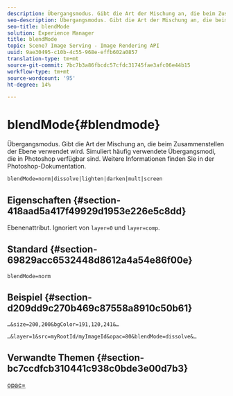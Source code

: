 ```yaml
---
description: Übergangsmodus. Gibt die Art der Mischung an, die beim Zusammenstellen der Ebene verwendet wird. Simuliert häufig verwendete Übergangsmodi, die in Photoshop verfügbar sind. Weitere Informationen finden Sie in der Photoshop-Dokumentation.
seo-description: Übergangsmodus. Gibt die Art der Mischung an, die beim Zusammenstellen der Ebene verwendet wird. Simuliert häufig verwendete Übergangsmodi, die in Photoshop verfügbar sind. Weitere Informationen finden Sie in der Photoshop-Dokumentation.
seo-title: blendMode
solution: Experience Manager
title: blendMode
topic: Scene7 Image Serving - Image Rendering API
uuid: 9ae30495-c10b-4c55-968e-effb602a0857
translation-type: tm+mt
source-git-commit: 7bc7b3a86fbcdc57cfdc31745fae3afc06e44b15
workflow-type: tm+mt
source-wordcount: '95'
ht-degree: 14%

---
```



# blendMode{#blendmode}

Übergangsmodus. Gibt die Art der Mischung an, die beim Zusammenstellen der Ebene verwendet wird. Simuliert häufig verwendete Übergangsmodi, die in Photoshop verfügbar sind. Weitere Informationen finden Sie in der Photoshop-Dokumentation.

`blendMode=norm|dissolve|lighten|darken|mult|screen`

## Eigenschaften {#section-418aad5a417f49929d1953e226e5c8dd}

Ebenenattribut. Ignoriert von `layer=0` und `layer=comp`.

## Standard {#section-69829acc6532448d8612a4a54e86f00e}

`blendMode=norm`

## Beispiel {#section-d209dd9c270b469c87558a8910c50b61}

`…&size=200,200&bgColor=191,120,241&…`

`…&layer=1&src=myRootId/myImageId&opac=80&blendMode=dissolve&…`

## Verwandte Themen {#section-bc7ccdfcb310441c938c0bde3e00d7b3}

[opac=](../../../../../is-api/http-ref/image-serving-api-ref/c-http-protocol-reference/c-command-reference/r-opac.md#reference-d2269b51aca34599a08d0a46ee5c27e5)
